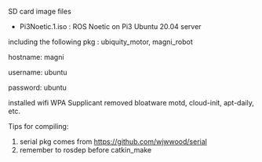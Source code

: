 SD card image files
* Pi3Noetic.1.iso : ROS Noetic on Pi3 Ubuntu 20.04 server
<p>including the following pkg :
  ubiquity_motor,
  magni_robot
  
<p>hostname: magni
<p>username: ubuntu
<p>password: ubuntu

installed wifi WPA Supplicant 
removed bloatware motd, cloud-init, apt-daily, etc.

Tips for compiling:
1. serial pkg comes from 
https://github.com/wjwwood/serial
2. remember to rosdep before catkin_make

